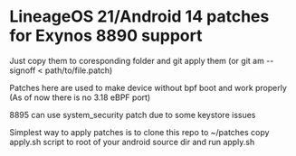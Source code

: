 # LineageOS 21/Android 14 patches for Exynos 8890 support
Just copy them to coresponding folder and git apply them (or git am --signoff < path/to/file.patch)

Patches here are used to make device without bpf boot and work properly (As of now there is no 3.18 eBPF port)

8895 can use system_security patch due to some keystore issues

Simplest way to apply patches is to clone this repo to ~/patches
copy apply.sh script to root of your android source dir and run apply.sh
